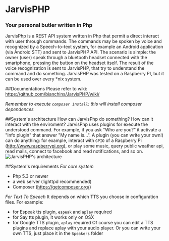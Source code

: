 # JarvisPHP
### Your personal butler written in Php

JarvisPhp is a REST API system written in Php that permit a direct interact with user through commands.
The commands may be spoken by voice and recognized by a Speech-to-text system, for example an Android application (via Android STT)
and sent to JarvisPHP API.
The scenario is simple: the owner (user) speak through a bluetooth headset connected with the smartphone, pressing the button
on the headset itself. The result of the voice recognization is sent to JarvisPHP, that try to understand the command and do something.
JarvisPHP was tested on a Raspberry PI, but it can be used over every *nix system.

##Documentations
Please refer to wiki: https://github.com/bianchins/JarvisPHP/wiki/

*Remember to execute `composer install`: this will install composer dependences*

##System's architecture
How can JarvisPhp do something? How can it interact with the enviroment?
JarvisPhp uses plugins for execute the understood command. For example, if you ask "Who are you?" it activate a "Info plugin"
that answer "My name is...".
A plugin (you can write your own!) can do anything: for example, interact with `GPIO` of a Raspberry Pi (http://www.raspberrypi.org),
or play some music, query public weather api, read mails, connect to facebook and read notifications, and so on.
![JarvisPHP's architecture](https://cloud.githubusercontent.com/assets/4076011/7567407/248adedc-f7fd-11e4-9152-ce285c909697.png)

##System's requirements
*For core system*
- Php 5.3 or newer
- a web server (lighttpd recommended)
- Composer (https://getcomposer.org/)

*For Text To Speech*
It depends on which TTS you choose in configuration files. For example:
- for Espeak tts plugin, `espeak` and `aplay` required
- for Say tts plugin, it works only on OSX
- for Google TTS plugin, `aplay` required
Of course you can edit a TTS plugins and replace aplay with your audio player. 
Or you can write your own TTS, just place it in the `Speakers` folder
